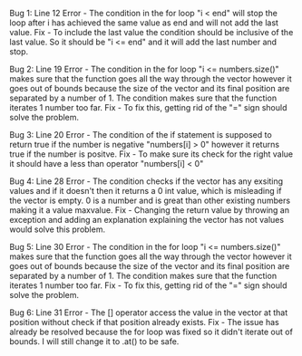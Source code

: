 Bug 1: 
Line 12
Error - The condition in the for loop "i < end" will stop the loop after i has achieved the same value as end and will not add the last value.
Fix - To include the last value the condition should be inclusive of the last value. So it should be "i <= end" and it will add the last number and stop.


Bug 2:
Line 19
Error - The condition in the for loop "i <= numbers.size()" makes sure that the function goes all the way through the vector however it goes out of bounds because the size of the vector and its final position are
		separated by a number of 1. The condition makes sure that the function iterates 1 number too far.
Fix - To fix this, getting rid of the "=" sign  should solve the problem.


Bug 3:
Line 20
Error - The condition of the if statement is supposed to return true if the number is negative "numbers[i] > 0" however it returns true if the number is positve.
Fix - To make sure its check for the right value it should have a less than operator "numbers[i] < 0"


Bug 4:
Line 28
Error - The condition checks if the vector has any exsiting values and if it doesn't then it returns a 0 int value, which is misleading if the vector is empty. 0 is a number and is great than other existing 
		numbers making it a value maxvalue.
Fix - Changing the return value by throwing an exception and adding an explanation explaining the vector has not values would solve this problem.


Bug 5:
Line 30
Error - The condition in the for loop "i <= numbers.size()" makes sure that the function goes all the way through the vector however it goes out of bounds because the size of the vector and its final position are
		separated by a number of 1. The condition makes sure that the function iterates 1 number too far. 
Fix - To fix this, getting rid of the "=" sign  should solve the problem.


Bug 6: 
Line 31
Error - The [] operator access the value in the vector at that position without check if that position already exists. 
Fix - The issue has already be resolved because the for loop was fixed so it didn't iterate out of bounds. I will still change it to .at() to be safe.